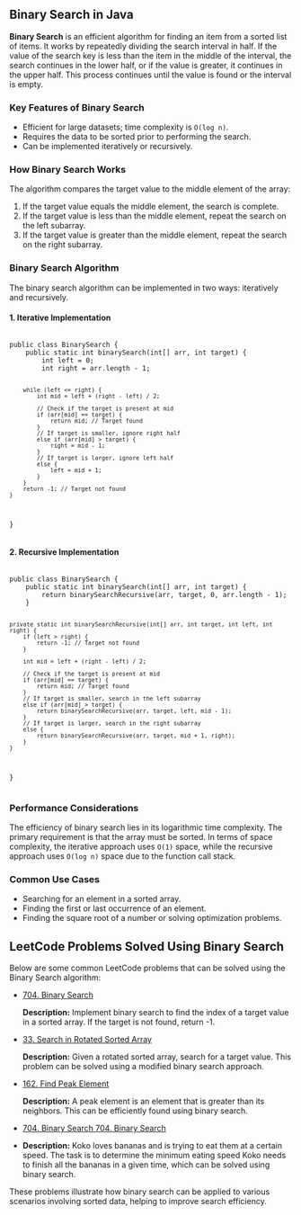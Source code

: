 <h2>Binary Search in Java</h2>

<p>
    <strong>Binary Search</strong> is an efficient algorithm for finding an item from a sorted list of items. It works by repeatedly dividing the search interval in half. If the value of the search key is less than the item in the middle of the interval, the search continues in the lower half, or if the value is greater, it continues in the upper half. This process continues until the value is found or the interval is empty.
</p>

<h3>Key Features of Binary Search</h3>
<ul>
    <li>Efficient for large datasets; time complexity is <code>O(log n)</code>.</li>
    <li>Requires the data to be sorted prior to performing the search.</li>
    <li>Can be implemented iteratively or recursively.</li>
</ul>

<h3>How Binary Search Works</h3>
<p>
    The algorithm compares the target value to the middle element of the array:
</p>
<ol>
    <li>If the target value equals the middle element, the search is complete.</li>
    <li>If the target value is less than the middle element, repeat the search on the left subarray.</li>
    <li>If the target value is greater than the middle element, repeat the search on the right subarray.</li>
</ol>

<h3>Binary Search Algorithm</h3>
<p>The binary search algorithm can be implemented in two ways: iteratively and recursively.</p>

<h4>1. Iterative Implementation</h4>
<pre><code>
public class BinarySearch {
    public static int binarySearch(int[] arr, int target) {
        int left = 0;
        int right = arr.length - 1;

        while (left <= right) {
            int mid = left + (right - left) / 2;

            // Check if the target is present at mid
            if (arr[mid] == target) {
                return mid; // Target found
            }
            // If target is smaller, ignore right half
            else if (arr[mid] > target) {
                right = mid - 1;
            }
            // If target is larger, ignore left half
            else {
                left = mid + 1;
            }
        }
        return -1; // Target not found
    }
}
</code></pre>

<h4>2. Recursive Implementation</h4>
<pre><code>
public class BinarySearch {
    public static int binarySearch(int[] arr, int target) {
        return binarySearchRecursive(arr, target, 0, arr.length - 1);
    }

    private static int binarySearchRecursive(int[] arr, int target, int left, int right) {
        if (left > right) {
            return -1; // Target not found
        }

        int mid = left + (right - left) / 2;

        // Check if the target is present at mid
        if (arr[mid] == target) {
            return mid; // Target found
        }
        // If target is smaller, search in the left subarray
        else if (arr[mid] > target) {
            return binarySearchRecursive(arr, target, left, mid - 1);
        }
        // If target is larger, search in the right subarray
        else {
            return binarySearchRecursive(arr, target, mid + 1, right);
        }
    }
}
</code></pre>

<h3>Performance Considerations</h3>
<p>
    The efficiency of binary search lies in its logarithmic time complexity. The primary requirement is that the array must be sorted. In terms of space complexity, the iterative approach uses <code>O(1)</code> space, while the recursive approach uses <code>O(log n)</code> space due to the function call stack.
</p>

<h3>Common Use Cases</h3>
<ul>
    <li>Searching for an element in a sorted array.</li>
    <li>Finding the first or last occurrence of an element.</li>
    <li>Finding the square root of a number or solving optimization problems.</li>
</ul>

<h2>LeetCode Problems Solved Using Binary Search</h2>
<p>
    Below are some common LeetCode problems that can be solved using the Binary Search algorithm:
</p>

<ul>
    <li>
        <a href="https://leetcode.com/problems/binary-search/" target="_blank">704. Binary Search</a>
        <p>
            <strong>Description:</strong> Implement binary search to find the index of a target value in a sorted array. If the target is not found, return -1.
        </p>
    </li>
    <li>
        <a href="https://leetcode.com/problems/search-in-rotated-sorted-array/" target="_blank">33. Search in Rotated Sorted Array</a>
        <p>
            <strong>Description:</strong> Given a rotated sorted array, search for a target value. This problem can be solved using a modified binary search approach.
        </p>
    </li>
    <li>
        <a href="https://leetcode.com/problems/find-peak-element/" target="_blank">162. Find Peak Element</a>
        <p>
            <strong>Description:</strong> A peak element is an element that is greater than its neighbors. This can be efficiently found using binary search.
        </p>
    </li>
    <li>
        <a href="https://leetcode.com/problems/binary-search/" target="_blank">704. Binary Search
        <a href="https://leetcode.com/problems/binary-search/" target="_blank">704. Binary Search
</a>
    </li>
    <li>
        <p>
            <strong>Description:</strong> Koko loves bananas and is trying to eat them at a certain speed. The task is to determine the minimum eating speed Koko needs to finish all the bananas in a given time, which can be solved using binary search.
        </p>
    </li>
</ul>

<p>These problems illustrate how binary search can be applied to various scenarios involving sorted data, helping to improve search efficiency.</p>
